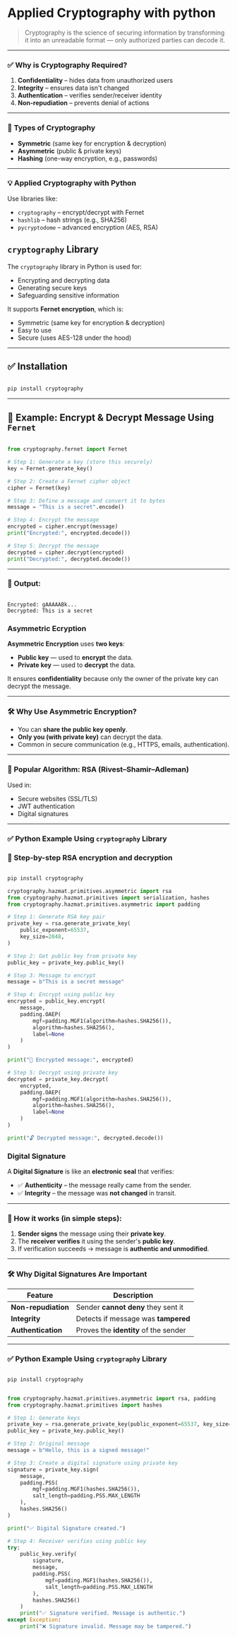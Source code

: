 # Applied Cryptography with python

> Cryptography is the science of securing information by transforming it into an unreadable format — only authorized parties can decode it.
> 

---

### ✅ **Why is Cryptography Required?**

1. **Confidentiality** – hides data from unauthorized users
2. **Integrity** – ensures data isn't changed
3. **Authentication** – verifies sender/receiver identity
4. **Non-repudiation** – prevents denial of actions

---

### 🔧 **Types of Cryptography**

- **Symmetric** (same key for encryption & decryption)
- **Asymmetric** (public & private keys)
- **Hashing** (one-way encryption, e.g., passwords)

---

### 💡 **Applied Cryptography with Python**

Use libraries like:

- `cryptography` – encrypt/decrypt with Fernet
- `hashlib` – hash strings (e.g., SHA256)
- `pycryptodome` – advanced encryption (AES, RSA)

## `cryptography` Library

The `cryptography` library in Python is used for:

- Encrypting and decrypting data
- Generating secure keys
- Safeguarding sensitive information

It supports **Fernet encryption**, which is:

- Symmetric (same key for encryption & decryption)
- Easy to use
- Secure (uses AES-128 under the hood)

---

## ✅ Installation

```bash

pip install cryptography

```

---

## 🧪 Example: Encrypt & Decrypt Message Using `Fernet`

```python

from cryptography.fernet import Fernet

# Step 1: Generate a key (store this securely)
key = Fernet.generate_key()

# Step 2: Create a Fernet cipher object
cipher = Fernet(key)

# Step 3: Define a message and convert it to bytes
message = "This is a secret".encode()

# Step 4: Encrypt the message
encrypted = cipher.encrypt(message)
print("Encrypted:", encrypted.decode())

# Step 5: Decrypt the message
decrypted = cipher.decrypt(encrypted)
print("Decrypted:", decrypted.decode())

```

---

### 📘 Output:

```

Encrypted: gAAAAABk...
Decrypted: This is a secret

```

### Asymmetric Ecryption

**Asymmetric Encryption** uses **two keys**:

- **Public key** — used to **encrypt** the data.
- **Private key** — used to **decrypt** the data.

It ensures **confidentiality** because only the owner of the private key can decrypt the message.

---

### 🛠 Why Use Asymmetric Encryption?

- You can **share the public key openly**.
- **Only you (with private key)** can decrypt the data.
- Common in secure communication (e.g., HTTPS, emails, authentication).

---

### 🔑 Popular Algorithm: **RSA (Rivest–Shamir–Adleman)**

Used in:

- Secure websites (SSL/TLS)
- JWT authentication
- Digital signatures

---

### ✅ Python Example Using `cryptography` Library

### 🔧 Step-by-step RSA encryption and decryption

```bash

pip install cryptography

```

```python
cryptography.hazmat.primitives.asymmetric import rsa
from cryptography.hazmat.primitives import serialization, hashes
from cryptography.hazmat.primitives.asymmetric import padding

# Step 1: Generate RSA key pair
private_key = rsa.generate_private_key(
    public_exponent=65537,
    key_size=2048,
)

# Step 2: Get public key from private key
public_key = private_key.public_key()

# Step 3: Message to encrypt
message = b"This is a secret message"

# Step 4: Encrypt using public key
encrypted = public_key.encrypt(
    message,
    padding.OAEP(
        mgf=padding.MGF1(algorithm=hashes.SHA256()),
        algorithm=hashes.SHA256(),
        label=None
    )
)

print("🔐 Encrypted message:", encrypted)

# Step 5: Decrypt using private key
decrypted = private_key.decrypt(
    encrypted,
    padding.OAEP(
        mgf=padding.MGF1(algorithm=hashes.SHA256()),
        algorithm=hashes.SHA256(),
        label=None
    )
)

print("🔓 Decrypted message:", decrypted.decode())

```

### **Digital Signature**

A **Digital Signature** is like an **electronic seal** that verifies:

- ✅ **Authenticity** – the message really came from the sender.
- ✅ **Integrity** – the message was **not changed** in transit.

---

### 🔐 How it works (in simple steps):

1. **Sender signs** the message using their **private key**.
2. The **receiver verifies** it using the sender's **public key**.
3. If verification succeeds → message is **authentic and unmodified**.

---

### 🛠 Why Digital Signatures Are Important

| Feature | Description |
| --- | --- |
| **Non-repudiation** | Sender **cannot deny** they sent it |
| **Integrity** | Detects if message was **tampered** |
| **Authentication** | Proves the **identity** of the sender |

---

### ✅ Python Example Using `cryptography` Library

```bash

pip install cryptography

```

```python

from cryptography.hazmat.primitives.asymmetric import rsa, padding
from cryptography.hazmat.primitives import hashes

# Step 1: Generate keys
private_key = rsa.generate_private_key(public_exponent=65537, key_size=2048)
public_key = private_key.public_key()

# Step 2: Original message
message = b"Hello, this is a signed message!"

# Step 3: Create a digital signature using private key
signature = private_key.sign(
    message,
    padding.PSS(
        mgf=padding.MGF1(hashes.SHA256()),
        salt_length=padding.PSS.MAX_LENGTH
    ),
    hashes.SHA256()
)

print("✅ Digital Signature created.")

# Step 4: Receiver verifies using public key
try:
    public_key.verify(
        signature,
        message,
        padding.PSS(
            mgf=padding.MGF1(hashes.SHA256()),
            salt_length=padding.PSS.MAX_LENGTH
        ),
        hashes.SHA256()
    )
    print("✅ Signature verified. Message is authentic.")
except Exception:
    print("❌ Signature invalid. Message may be tampered.")

```